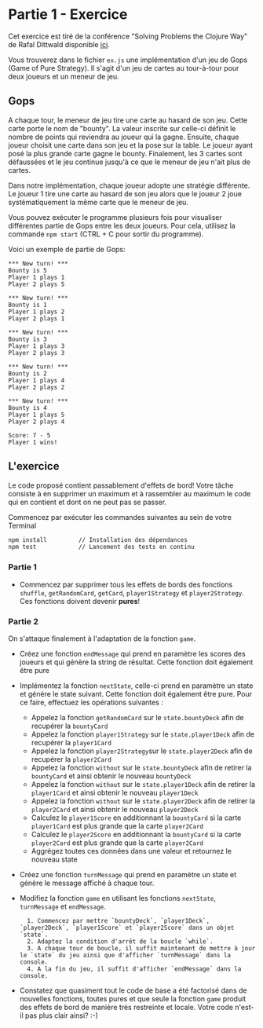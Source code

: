 # Partie 1 - Exercice

Cet exercice est tiré de la conférence "Solving Problems the Clojure Way" de Rafal Dittwald disponible [ici](https://www.youtube.com/watch?v=vK1DazRK_a0).

Vous trouverez dans le fichier `ex.js` une implémentation d'un jeu de Gops (Game of Pure Strategy). Il s'agit d'un jeu de cartes au tour-à-tour pour deux joueurs et un meneur de jeu.

## Gops
A chaque tour, le meneur de jeu tire une carte au hasard de son jeu. Cette carte porte le nom de "bounty". La valeur inscrite sur celle-ci définit le nombre de points qui reviendra au joueur qui la gagne. Ensuite, chaque joueur choisit une carte dans son jeu et la pose sur la table. Le joueur ayant posé la plus grande carte gagne le bounty. Finalement, les 3 cartes sont défaussées et le jeu continue jusqu'à ce que le meneur de jeu n'ait plus de cartes.

Dans notre implémentation, chaque joueur adopte une stratégie différente. Le joueur 1 tire une carte au hasard de son jeu alors que le joueur 2 joue systématiquement la même carte que le meneur de jeu.

Vous pouvez exécuter le programme plusieurs fois pour visualiser différentes partie de Gops entre les deux joueurs. Pour cela, utilisez la commande `npm start` (CTRL + C pour sortir du programme).

Voici un exemple de partie de Gops:

```
*** New turn! ***
Bounty is 5
Player 1 plays 1
Player 2 plays 5

*** New turn! ***
Bounty is 1
Player 1 plays 2
Player 2 plays 1

*** New turn! ***
Bounty is 3
Player 1 plays 3
Player 2 plays 3

*** New turn! ***
Bounty is 2
Player 1 plays 4
Player 2 plays 2

*** New turn! ***
Bounty is 4
Player 1 plays 5
Player 2 plays 4

Score: 7 - 5
Player 1 wins!
```

## L'exercice
Le code proposé contient passablement d'effets de bord! Votre tâche consiste à en supprimer un maximum et à rassembler au maximum le code qui en contient et dont on ne peut pas se passer.

Commencez par exécuter les commandes suivantes au sein de votre Terminal
```bash
npm install         // Installation des dépendances
npm test            // Lancement des tests en continu
```

### Partie 1
- Commencez par supprimer tous les effets de bords des fonctions `shuffle`, `getRandomCard`, `getCard`, `player1Strategy` et `player2Strategy`. Ces fonctions doivent devenir __pures__!

### Partie 2
On s'attaque finalement à l'adaptation de la fonction `game`.
- Créez une fonction `endMessage` qui prend en paramètre les scores des joueurs et qui génère la string de résultat. Cette fonction doit également être pure
- Implémentez la fonction `nextState`, celle-ci prend en paramètre un state et génère le state suivant. Cette fonction doit également être pure. Pour ce faire, effectuez les opérations suivantes :
    - Appelez la fonction `getRandomCard` sur le `state.bountyDeck` afin de recupérer la `bountyCard`
    - Appelez la fonction `player1Strategy` sur le `state.player1Deck` afin de recupérer la `player1Card`
    - Appelez la fonction `player2Strategy`sur le `state.player2Deck` afin de recupérer la `player2Card`
    - Appelez la fonction `without` sur le `state.bountyDeck` afin de retirer la `bountyCard` et ainsi obtenir le nouveau `bountyDeck`
    - Appelez la fonction `without` sur le `state.player1Deck` afin de retirer la `player1Card` et ainsi obtenir le nouveau `player1Deck`
    - Appelez la fonction `without` sur le `state.player2Deck` afin de retirer la `player2Card` et ainsi obtenir le nouveau `player2Deck`
    - Calculez le `player1Score` en additionnant la `bountyCard` si la carte `player1Card` est plus grande que la carte `player2Card`
    - Calculez le `player2Score` en additionnant la `bountyCard` si la carte `player2Card` est plus grande que la carte `player2Card`
    - Aggrégez toutes ces données dans une valeur et retournez le nouveau state
- Créez une fonction `turnMessage` qui prend en paramètre un state et génère le message affiché à chaque tour.
- Modifiez la fonction `game` en utilisant les fonctions `nextState`, `turnMessage` et `endMessage`.

        1. Commencez par mettre `bountyDeck`, `player1Deck`, `player2Deck`, `player1Score` et `player2Score` dans un objet `state`.
        2. Adaptez la condition d'arrêt de la boucle `while`.
        3. A chaque tour de boucle, il suffit maintenant de mettre à jour le `state` du jeu ainsi que d'afficher `turnMessage` dans la console.
        4. A la fin du jeu, il suffit d'afficher `endMessage` dans la console.
- Constatez que quasiment tout le code de base a été factorisé dans de nouvelles fonctions, toutes pures et que seule la fonction `game` produit des effets de bord de manière très restreinte et locale. Votre code n'est-il pas plus clair ainsi? :-)

